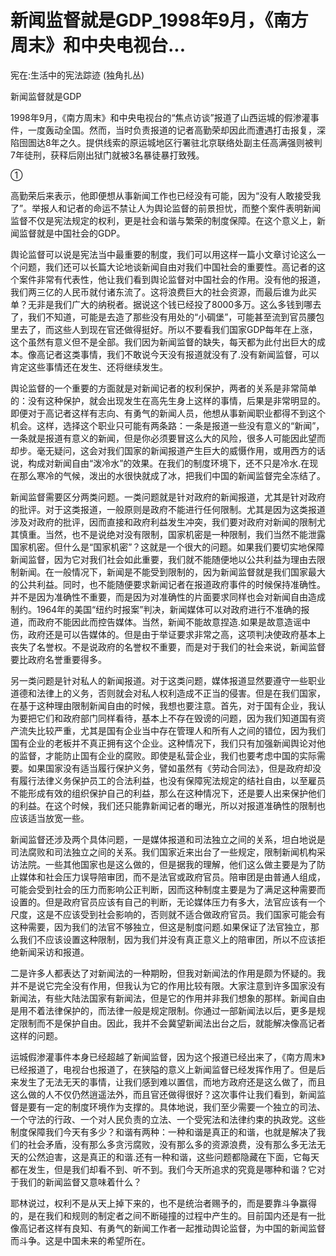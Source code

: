 # 新闻监督就是GDP_1998年9月，《南方周末》和中央电视台...

宪在:生活中的宪法踪迹 (独角扎丛)

新闻监督就是GDP

1998年9月，《南方周末》和中央电视台的“焦点访谈”报道了山西运城的假渗灌事件，一度轰动全国。然而，当时负责报道的记者高勤荣却因此而遭遇打击报复，深陷囹圄达8年之久。提供线索的原运城地区行署驻北京联络处副主任高满强则被判7年徒刑，获释后刚出狱门就被3名暴徒暴打致残。

①

高勤荣后来表示，他即便想从事新闻工作也已经没有可能，因为“没有人敢接受我了”。举报人和记者的命运不禁让人为舆论监督的前景担忧，而整个案件表明新闻监督不仅是宪法规定的权利，更是社会和谐与繁荣的制度保障。在这个意义上，新闻监督就是中国社会的GDP。

舆论监督可以说是宪法当中最重要的制度，我们可以用这样一篇小文章讨论这么一个问题，我们还可以长篇大论地谈新闻自由对我们中国社会的重要性。高记者的这个案件非常有代表性，他让我们看到舆论监督对中国社会的作用。没有他的报道，我们两三亿的人民币就付诸东流了。这将浪费巨大的社会资源，而最后谁为此买单？无非是我们广大的纳税者。据说这个钱已经投了8000多万。这么多钱到哪去了，我们不知道，可能是去造了那些没有用处的“小碉堡”，可能甚至流到官员腰包里去了，而这些人到现在官还做得挺好。所以不要看我们国家GDP每年在上涨，这个虽然有意义但不是全部。我们因为新闻监督的缺失，每天都为此付出巨大的成本。像高记者这类事情，我们不敢说今天没有报道就没有了.没有新闻监督，可以肯定这些事情还在发生、还将继续发生。

舆论监督的一个重要的方面就是对新闻记者的权利保护，两者的关系是非常简单的：没有这种保护，就会出现发生在高先生身上这样的事情，后果是非常明显的。即便对于高记者这样有志向、有勇气的新闻人员，他想从事新闻职业都得不到这个机会。这样，选择这个职业只可能有两条路：一条是报道一些没有意义的“新闻”，一条就是报道有意义的新闻，但是你必须要冒这么大的风险，很多人可能因此望而却步。毫无疑问，这会对我们国家的新闻报道产生巨大的威慑作用，或用西方的话说，构成对新闻自由“泼冷水”的效果。在我们的制度环境下，还不只是冷水.在现在那么寒冷的气候，泼出的水很快就成了冰，把我们中国的新闻监督完全冻结了。

新闻监督需要区分两类问题。一类问题就是针对政府的新闻报道，尤其是针对政府的批评。对于这类报道，一般原则是政府不能进行任何限制。尤其是因为这类报道涉及对政府的批评，因而直接和政府利益发生冲突，我们要对政府对新闻的限制尤其慎重。当然，也不是说绝对没有限制，国家机密是一种限制，我们当然不能泄露国家机密。但什么是“国家机密”？这就是一个很大的问题。如果我们要切实地保障新闻监督，因为它对我们社会如此重要，我们就不能随便地以公共利益为理由去限制新闻。在一般情况下，新闻是不能受到限制的，因为新闻监督就是我们国家最大的公共利益。同时，也不能随便要求新闻记者在报道政府事件的时候保持准确性。并不是因为准确性不重要，而是因为对准确性的片面要求同样也会对新闻自由造成制约。1964年的美国“纽约时报案”判决，新闻媒体可以对政府进行不准确的报道，而政府不能因此而控告媒体。当然，新闻不能故意捏造.如果是故意造谣中伤，政府还是可以告媒体的。但是由于举证要求非常之高，这项判决使政府基本上丧失了名誉权。不是说政府的名誉权不重要，而是对于我们的社会来说，新闻监督要比政府名誉重要得多。

另一类问题是针对私人的新闻报道。对于这类问题，媒体报道显然要遵守一些职业道德和法律上的义务，否则就会对私人权利造成不正当的侵害。但是在我们国家，在基于这种理由限制新闻自由的时候，我想也要注意。首先，对于国有企业，我认为要把它们和政府部门同样看待，基本上不存在毁谤的问题，因为我们知道国有资产流失比较严重，尤其是国有企业当中存在管理人和所有人之间的错位，因为我们国有企业的老板并不真正拥有这个企业。这种情况下，我们只有加强新闻舆论对他的监督，才能防止国有企业的腐败。即使是私营企业，我们也要考虑中国的实际需要。如果国家没有适当履行保护义务，譬如虽然有《劳动合同法》，但是政府却没有履行法律义务保护员工的合法利益，也没有保障宪法规定的结社自由，以至雇员不能形成有效的组织保护自己的利益，那么在这种情况下，还是要人出来保护他们的利益。在这个时候，我们还只能靠新闻记者的曝光，所以对报道准确性的限制也应该适当放宽一些。

新闻监督还涉及两个具体问题，一是媒体报道和司法独立之间的关系，坦白地说是司法腐败和司法独立之间的关系。我们国家近来出台了一些规定，限制新闻机构采访法院。一些其他国家也是这么做的，但是据我的理解，他们这么做主要是为了防止媒体和社会压力误导陪审团，而不是法官或政府官员。陪审团是由普通人组成，可能会受到社会的压力而影响公正判断，因而这种制度主要是为了满足这种需要而设置的。但是政府官员应该有自己的判断，无论媒体压力有多大，法官应该有一个尺度，这是不应该受到社会影响的，否则就不适合做政府官员。我们国家可能会有这种需要，因为我们的法官不够独立，但这是制度问题.如果保证了法官独立，那么我们不应该设置这种限制，因为我们并没有真正意义上的陪审团，所以不应该拒绝新闻采访和报道。

二是许多人都表达了对新闻法的一种期盼，但我对新闻法的作用是颇为怀疑的。我并不是说它完全没有作用，但我认为它的作用比较有限。大家注意到许多国家没有新闻法，有些大陆法国家有新闻法，但是它的作用并非我们想象的那样。新闻自由是用不着法律保护的，而法律一般是规定限制。你通过一部新闻法以后，更多是规定限制而不是保护自由。因此，我并不会冀望新闻法出台之后，就能解决像高记者这样的问题。

运城假渗灌事件本身已经超越了新闻监督，因为这个报道已经出来了，《南方周末》已经报道了，电视台也报道了，在狭隘的意义上新闻监督已经发挥作用了。但是后来发生了无法无天的事情，让我们感到难以置信，而地方政府还是这么做了，而且这么做的人不仅仍然逍遥法外，而且官还做得很好？这次事件让我们看到，新闻监督是要有一定的制度环境作为支撑的。具体地说，我们至少需要一个独立的司法、一个守法的行政、一个对人民负责的立法、一个受宪法和法律约束的执政党。这些制度保障我们今天有多少？和谐有两种：一种和谐是真正的和谐，也就是解决了我们的社会矛盾，没有那么多贪污腐败，没有那么多的资源浪费，没有那么多无法无天的公然迫害，这是真正的和谐.还有一种和谐，这些问题都隐藏在下面，它每天都在发生，但是我们却看不到、听不到。我们今天所追求的究竟是哪种和谐？它对于我们的新闻监督又意味着什么？

耶林说过，权利不是从天上掉下来的，也不是统治者赐予的，而是要靠斗争赢得的，是在我们和规则的制定者之间不断碰撞的过程中产生的。目前国内还是有一批像高记者这样有良知、有勇气的新闻工作者一起推动舆论监督，为中国的新闻监督而斗争。这是中国未来的希望所在。